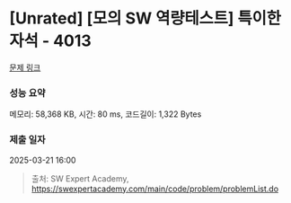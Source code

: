 # [Unrated] [모의 SW 역량테스트] 특이한 자석 - 4013 

[문제 링크](https://swexpertacademy.com/main/code/problem/problemDetail.do?contestProbId=AWIeV9sKkcoDFAVH) 

### 성능 요약

메모리: 58,368 KB, 시간: 80 ms, 코드길이: 1,322 Bytes

### 제출 일자

2025-03-21 16:00



> 출처: SW Expert Academy, https://swexpertacademy.com/main/code/problem/problemList.do